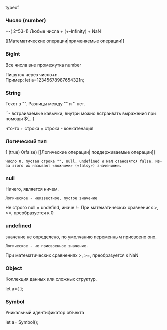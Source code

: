 typeof

### Число (number)

+-( 2^53-1)
Любые числа +  (+-Infinity) + NaN 

[[Математические операции|применяемые операции]]

### BigInt

Все числа вне промежутка number

Пишутся через число+n.  
	Пример:  let a=12345678987654321n;

### String

Текст в "".  Разницы между "" и '' нет.

``- встраиваемые кавычки, внутри можно встраивать выражения при помощи ${...} 

что-то + строка = строка - конкатенация

### Логический тип

1 (true) 0(false)
[[Логические операции| поддерживаемые операции]]

	Число 0, пустая строка "", null, undefined и NaN становятся false. Из-за этого их называют «ложными» («falsy») значениями.

### null

Ничего, является ничем. 

	Логическое - неизвестное, пустое значение

Не строго null = undefind, иначе !=
При математических сравнениях >, >=, преобразуется к 0

### undefined

значение не определено, по умолчанию переменным присвоено оно. 

	Логическое - не присвоенное значение.

При математических сравнениях >, >=, преобразуется к NaN

### Object

Коллекция данных или сложных структур. 

let a={ };

### Symbol

Уникальный идентификатор объекта

let a= Symbol();
